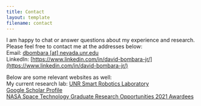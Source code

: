 ```yaml
---
title: Contact
layout: template
filename: contact
--- 
```


I am happy to chat or answer questions about my experience and research. Please feel free to contact me at the addresses below:  
Email: [dbombara \[at\] nevada.unr.edu](mailto:dbombara@nevada.unr.edu)  
LinkedIn: [https://www.linkedin.com/in/david-bombara-jr/](https://www.linkedin.com/in/david-bombara-jr/)  

Below are some relevant websites as well:  
My current research lab: [UNR Smart Robotics Laboratory](https://packpages.unr.edu/jun/)  
[Google Scholar Profile](https://scholar.google.com/citations?user=KeQk5noAAAAJ&hl=en)  
[NASA Space Technology Graduate Research Opportunities 2021 Awardees](https://www.nasa.gov/directorates/spacetech/strg/nstrgo_2021/)  
